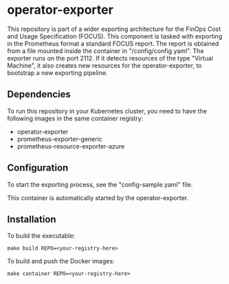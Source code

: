 # operator-exporter
This repository is part of a wider exporting architecture for the FinOps Cost and Usage Specification (FOCUS). This component is tasked with exporting in the Prometheus format a standard FOCUS report. The report is obtained from a file mounted inside the container in "/config/config.yaml". The exporter runs on the port 2112. If it detects resources of the type "Virtual Machine", it also creates new resources for the operator-exporter, to bootstrap a new exporting pipeline.

## Dependencies
To run this repository in your Kubernetes cluster, you need to have the following images in the same container registry:
 - operator-exporter
 - prometheus-exporter-generic
 - prometheus-resource-exporter-azure

## Configuration
To start the exporting process, see the "config-sample.yaml" file.

This container is automatically started by the operator-exporter.

## Installation
To build the executable: 
```
make build REPO=<your-registry-here>
```

To build and push the Docker images:
```
make container REPO=<your-registry-here>
```
